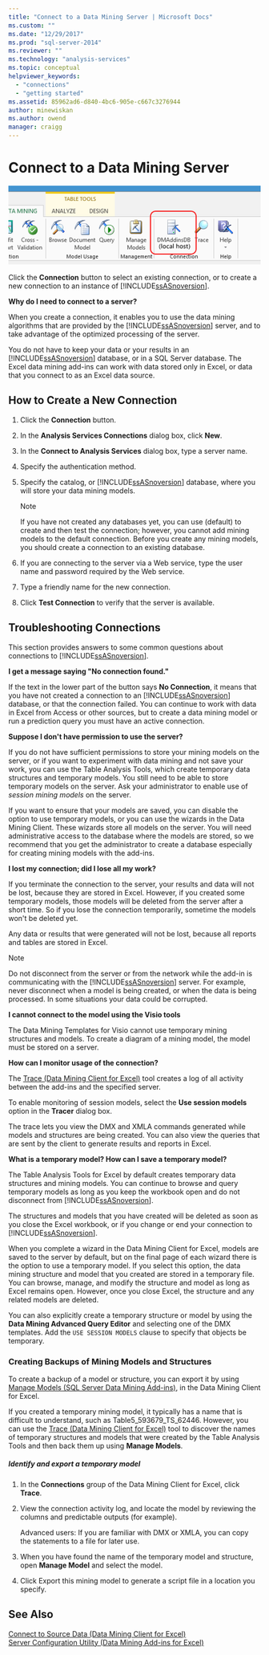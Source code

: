 ```yaml
---
title: "Connect to a Data Mining Server | Microsoft Docs"
ms.custom: ""
ms.date: "12/29/2017"
ms.prod: "sql-server-2014"
ms.reviewer: ""
ms.technology: "analysis-services"
ms.topic: conceptual
helpviewer_keywords: 
  - "connections"
  - "getting started"
ms.assetid: 85962ad6-d840-4bc6-905e-c667c3276944
author: minewiskan
ms.author: owend
manager: craigg
---
```

# Connect to a Data Mining Server
  ![Connections button](media/misc-connection.gif "Connections button")  
  
 Click the **Connection** button to select an existing connection, or to create a new connection to an instance of [!INCLUDE[ssASnoversion](../includes/ssasnoversion-md.md)].  
  
 **Why do I need to connect to a server?**  
  
 When you create a connection, it enables you to use the data mining algorithms that are provided by the [!INCLUDE[ssASnoversion](../includes/ssasnoversion-md.md)] server, and to take advantage of the optimized processing of the server.  
  
 You do not have to keep your data or your results in an [!INCLUDE[ssASnoversion](../includes/ssasnoversion-md.md)] database, or in a SQL Server database. The Excel data mining add-ins can work with data stored only in Excel, or data that you connect to as an Excel data source.  
  
## How to Create a New Connection  
  
1.  Click the **Connection** button.  
  
2.  In the **Analysis Services Connections** dialog box, click **New**.  
  
3.  In the **Connect to Analysis Services** dialog box, type a server name.  
  
4.  Specify the authentication method.  
  
5.  Specify the catalog, or [!INCLUDE[ssASnoversion](../includes/ssasnoversion-md.md)] database, where you will store your data mining models.  
  
    > [!NOTE]  
    >  If you have not created any databases yet, you can use (default) to create and then test the connection; however, you cannot add mining models to the default connection. Before you create any mining models, you should create a connection to an existing database.  
  
6.  If you are connecting to the server via a Web service, type the user name and password required by the Web service.  
  
7.  Type a friendly name for the new connection.  
  
8.  Click **Test Connection** to verify that the server is available.  
  
## Troubleshooting Connections  
 This section provides answers to some common questions about connections to [!INCLUDE[ssASnoversion](../includes/ssasnoversion-md.md)].  
  
 **I get a message saying "No connection found."**  
  
 If the text in the lower part of the button says **No Connection**, it means that you have not created a connection to an [!INCLUDE[ssASnoversion](../includes/ssasnoversion-md.md)] database, or that the connection failed. You can continue to work with data in Excel from Access or other sources, but to create a data mining model or run a prediction query you must have an active connection.  
  
 **Suppose I don't have permission to use the server?**  
  
 If you do not have sufficient permissions to store your mining models on the server, or if you want to experiment with data mining and not save your work, you can use the Table Analysis Tools, which create temporary data structures and temporary models. You still need to be able to store temporary models on the server. Ask your administrator to enable use of *session mining models* on the server.  
  
 If you want to ensure that your models are saved, you can disable the option to use temporary models, or you can use the wizards in the Data Mining Client. These wizards store all models on the server. You will need administrative access to the database where the models are stored, so we recommend that you get the administrator to create a database especially for creating mining models with the add-ins.  
  
 **I lost my connection; did I lose all my work?**  
  
 If you terminate the connection to the server, your results and data will not be lost, because they are stored in Excel. However, if you created some temporary models, those models will be deleted from the server after a short time. So if you lose the connection temporarily, sometime the models won't be deleted yet.  
  
 Any data or results that were generated will not be lost, because all reports and tables are stored in Excel.  
  
> [!NOTE]  
>  Do not disconnect from the server or from the network while the add-in is communicating with the [!INCLUDE[ssASnoversion](../includes/ssasnoversion-md.md)] server. For example, never disconnect when a model is being created, or when the data is being processed. In some situations your data could be corrupted.  
  
 **I cannot connect to the model using the Visio tools**  
  
 The Data Mining Templates for Visio cannot use temporary mining structures and models. To create a diagram of a mining model, the model must be stored on a server.  
  
 **How can I monitor usage of the connection?**  
  
 The [Trace &#40;Data Mining Client for Excel&#41;](trace-data-mining-client-for-excel.md) tool creates a log of all activity between the add-ins and the specified server.  
  
 To enable monitoring of session models, select the **Use session models** option in the **Tracer** dialog box.  
  
 The trace lets you view the DMX and XMLA commands generated while models and structures are being created. You can also view the queries that are sent by the client to generate results and reports in Excel.  
  
 **What is a temporary model? How can I save a temporary model?**  
  
 The Table Analysis Tools for Excel by default creates temporary data structures and mining models. You can continue to browse and query temporary models as long as you keep the workbook open and do not disconnect from [!INCLUDE[ssASnoversion](../includes/ssasnoversion-md.md)].  
  
 The structures and models that you have created will be deleted as soon as you close the Excel workbook, or if you change or end your connection to [!INCLUDE[ssASnoversion](../includes/ssasnoversion-md.md)].  
  
 When you complete a wizard in the Data Mining Client for Excel, models are saved to the server by default, but on the final page of each wizard there is the option to use a temporary model. If you select this option, the data mining structure and model that you created are stored in a temporary file. You can browse, manage, and modify the structure and model as long as Excel remains open. However, once you close Excel, the structure and any related models are deleted.  
  
 You can also explicitly create a temporary structure or model by using the **Data Mining Advanced Query Editor** and selecting one of the DMX templates. Add the `USE SESSION MODELS` clause to specify that objects be temporary.   
  
### Creating Backups of Mining Models and Structures  
 To create a backup of a model or structure, you can export it by using [Manage Models &#40;SQL Server Data Mining Add-ins&#41;](manage-models-sql-server-data-mining-add-ins.md), in the Data Mining Client for Excel.  
  
 If you created a temporary mining model, it typically has a name that is difficult to understand, such as Table5_593679_TS_62446. However, you can use the [Trace &#40;Data Mining Client for Excel&#41;](trace-data-mining-client-for-excel.md) tool to discover the names of temporary structures and models that were created by the Table Analysis Tools and then back them up using **Manage Models**.  
  
##### Identify and export a temporary model  
  
1.  In the **Connections** group of the Data Mining Client for Excel, click **Trace**.  
  
2.  View the connection activity log, and locate the model by reviewing the columns and predictable outputs (for example).  
  
     Advanced users: If you are familiar with DMX or XMLA, you can copy the statements to a file for later use.  
  
3.  When you have found the name of the temporary model and structure, open **Manage Model** and select the model.  
  
4.  Click Export this mining model to generate a script file in a location you specify.  
  
## See Also  
 [Connect to Source Data &#40;Data Mining Client for Excel&#41;](connect-to-source-data-data-mining-client-for-excel.md)   
 [Server Configuration Utility &#40;Data Mining Add-ins for Excel&#41;](server-configuration-utility-data-mining-add-ins-for-excel.md)  
  
  
